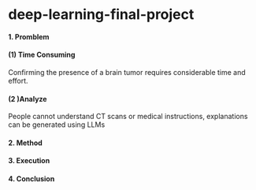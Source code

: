 # deep-learning-final-project
#### 1. Promblem
#### (1) Time Consuming
Confirming the presence of a brain tumor requires considerable time and effort.
#### (2 )Analyze
People cannot understand CT scans or medical instructions, explanations can be generated using LLMs

#### 2. Method


#### 3. Execution

#### 4. Conclusion
